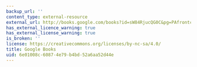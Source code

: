 ```yaml
---
backup_url: ''
content_type: external-resource
external_url: http://books.google.com/books?id=sW84RjucQG0C&pg=PAfrontcover
has_external_licence_warning: true
has_external_license_warning: true
is_broken: ''
license: https://creativecommons.org/licenses/by-nc-sa/4.0/
title: Google Books
uid: 6e01008c-6087-4e79-b4bd-52a6aa52d44e
---
```

